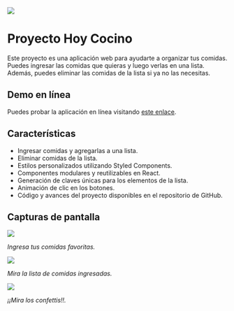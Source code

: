 <img src="https://media.licdn.com/dms/image/D4D16AQHOHQ6Q0LtjrA/profile-displaybackgroundimage-shrink_350_1400/0/1681584517093?e=1687996800&v=beta&t=zI2FhAcXiYGScnxx_dsKE-xX11NhJ08AS8dHOLEHhU0"/>


# Proyecto Hoy Cocino

Este proyecto es una aplicación web para ayudarte a organizar tus comidas. Puedes ingresar las comidas que quieras y luego verlas en una lista. Además, puedes eliminar las comidas de la lista si ya no las necesitas.

## Demo en línea

Puedes probar la aplicación en línea visitando [este enlace](https://hoy-cocino.netlify.app/).

## Características

- Ingresar comidas y agregarlas a una lista.
- Eliminar comidas de la lista.
- Estilos personalizados utilizando Styled Components.
- Componentes modulares y reutilizables en React.
- Generación de claves únicas para los elementos de la lista.
- Animación de clic en los botones.
- Código y avances del proyecto disponibles en el repositorio de GitHub.

## Capturas de pantalla

<img src="https://i.ibb.co/fCF1cHH/Captura-desde-2023-06-03-21-22-11.png"/>

_Ingresa tus comidas favoritas._

<img src="https://i.ibb.co/NNwrDGB/Captura-desde-2023-06-03-21-22-21.png"/>

_Mira la lista de comidas ingresadas._

<img src="https://i.ibb.co/5rJKJcs/Captura-desde-2023-06-03-21-22-27.png"/>

_¡¡Mira los confettis!!._
